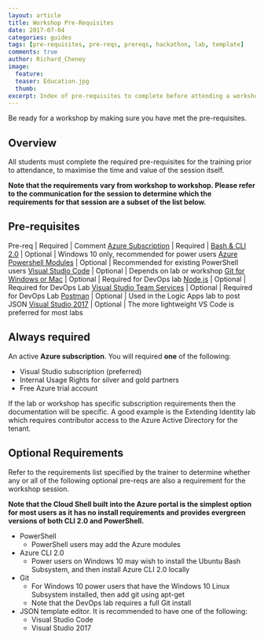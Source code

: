 ```yaml
---
layout: article
title: Workshop Pre-Requisites
date: 2017-07-04
categories: guides
tags: [pre-requisites, pre-reqs, prereqs, hackathon, lab, template]
comments: true
author: Richard_Cheney
image:
  feature: 
  teaser: Education.jpg
  thumb: 
excerpt: Index of pre-requisites to complete before attending a workshop or lab
---
```

Be ready for a workshop by making sure you have met the pre-requisites.

## Overview

All students must complete the required pre-requisites for the training prior to attendance, to maximise the time and value of the session itself.

**Note that the requirements vary from workshop to workshop. Please refer to the communication for the session to determine which  the requirements for that session are a subset of the list below.**  

## Pre-requisites

Pre-req | Required | Comment
<a href="/guides/prereqs/subscription" target="_prereq">Azure Subscription</a> | Required | 
<a href="/guides/prereqs/lxss" target="_prereq">Bash & CLI 2.0</a> | Optional | Windows 10 only, recommended for power users
<a href="/guides/prereqs/powershell" target="_prereq">Azure Powershell Modules</a> | Optional | Recommended for existing PowerShell users
<a href="/guides/prereqs/vscode" target="_prereq">Visual Studio Code</a> | Optional | Depends on lab or workshop
<a href="/guides/prereqs/git" target="_prereq">Git for Windows or Mac</a> | Optional | Required for DevOps lab
<a href="/guides/prereqs/nodejs" target="_prereq">Node.js</a> | Optional | Required for DevOps Lab
<a href="/guides/prereqs/vsts" target="_prereq">Visual Studio Team Services</a> | Optional | Required for DevOps Lab
<a href="https://www.getpostman.com" target="_prereq">Postman</a> | Optional | Used in the Logic Apps lab to post JSON
<a href="/guides/prereqs/vs2017" target="_prereq">Visual Studio 2017</a> | Optional | The more lightweight VS Code is preferred for most labs

## Always required

An active **Azure subscription**.  You will required **one** of the following:

* Visual Studio subscription (preferred)
* Internal Usage Rights for silver and gold partners
* Free Azure trial account

If the lab or workshop has specific subscription requirements then the documentation will be specific.  A good example is the Extending Identity lab which requires contributor access to the Azure Active Directory for the tenant. 

## Optional Requirements

Refer to the requirements list specified by the trainer to determine whether any or all of the following optional pre-reqs are also a requirement for the workshop session.

**Note that the Cloud Shell built into the Azure portal is the simplest option for most users as it has no install requirements and provides evergreen versions of both CLI 2.0 and PowerShell.**

* PowerShell
  * PowerShell users may add the Azure modules
* Azure CLI 2.0 
  * Power users on Windows 10 may wish to install the Ubuntu Bash Subsystem, and then install Azure CLI 2.0 locally
* Git
  * For Windows 10 power users that have the Windows 10 Linux Subsystem installed, then add git using apt-get
  * Note that the DevOps lab requires a full Git install
* JSON template editor.  It is recommended to have one of the following:
  * Visual Studio Code 
  * Visual Studio 2017